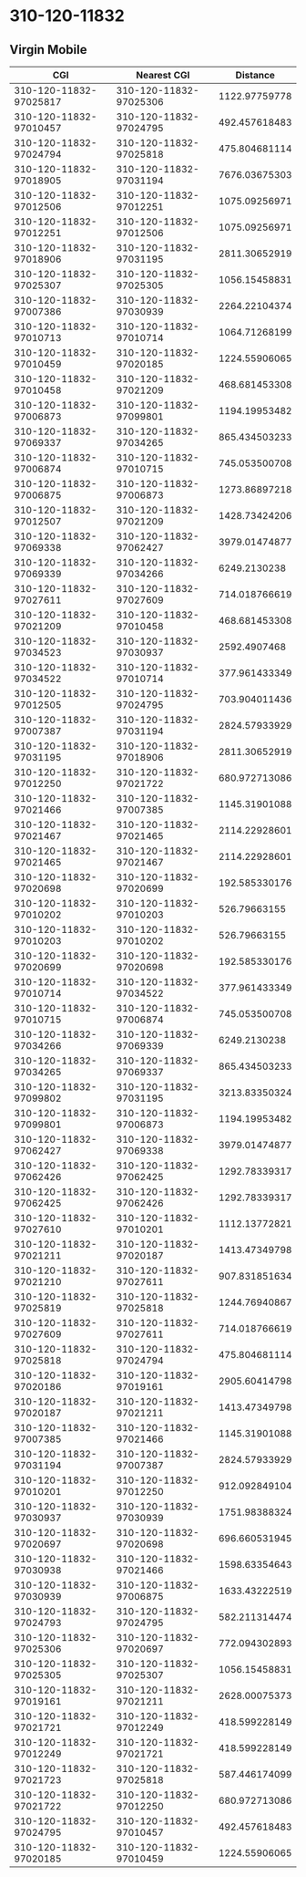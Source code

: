 # 310-120-11832
## Virgin Mobile


| CGI | Nearest CGI | Distance |
|-----|-------------|----------|
| 310-120-11832-97025817 | 310-120-11832-97025306 | 1122.97759778 |
| 310-120-11832-97010457 | 310-120-11832-97024795 | 492.457618483 |
| 310-120-11832-97024794 | 310-120-11832-97025818 | 475.804681114 |
| 310-120-11832-97018905 | 310-120-11832-97031194 | 7676.03675303 |
| 310-120-11832-97012506 | 310-120-11832-97012251 | 1075.09256971 |
| 310-120-11832-97012251 | 310-120-11832-97012506 | 1075.09256971 |
| 310-120-11832-97018906 | 310-120-11832-97031195 | 2811.30652919 |
| 310-120-11832-97025307 | 310-120-11832-97025305 | 1056.15458831 |
| 310-120-11832-97007386 | 310-120-11832-97030939 | 2264.22104374 |
| 310-120-11832-97010713 | 310-120-11832-97010714 | 1064.71268199 |
| 310-120-11832-97010459 | 310-120-11832-97020185 | 1224.55906065 |
| 310-120-11832-97010458 | 310-120-11832-97021209 | 468.681453308 |
| 310-120-11832-97006873 | 310-120-11832-97099801 | 1194.19953482 |
| 310-120-11832-97069337 | 310-120-11832-97034265 | 865.434503233 |
| 310-120-11832-97006874 | 310-120-11832-97010715 | 745.053500708 |
| 310-120-11832-97006875 | 310-120-11832-97006873 | 1273.86897218 |
| 310-120-11832-97012507 | 310-120-11832-97021209 | 1428.73424206 |
| 310-120-11832-97069338 | 310-120-11832-97062427 | 3979.01474877 |
| 310-120-11832-97069339 | 310-120-11832-97034266 | 6249.2130238 |
| 310-120-11832-97027611 | 310-120-11832-97027609 | 714.018766619 |
| 310-120-11832-97021209 | 310-120-11832-97010458 | 468.681453308 |
| 310-120-11832-97034523 | 310-120-11832-97030937 | 2592.4907468 |
| 310-120-11832-97034522 | 310-120-11832-97010714 | 377.961433349 |
| 310-120-11832-97012505 | 310-120-11832-97024795 | 703.904011436 |
| 310-120-11832-97007387 | 310-120-11832-97031194 | 2824.57933929 |
| 310-120-11832-97031195 | 310-120-11832-97018906 | 2811.30652919 |
| 310-120-11832-97012250 | 310-120-11832-97021722 | 680.972713086 |
| 310-120-11832-97021466 | 310-120-11832-97007385 | 1145.31901088 |
| 310-120-11832-97021467 | 310-120-11832-97021465 | 2114.22928601 |
| 310-120-11832-97021465 | 310-120-11832-97021467 | 2114.22928601 |
| 310-120-11832-97020698 | 310-120-11832-97020699 | 192.585330176 |
| 310-120-11832-97010202 | 310-120-11832-97010203 | 526.79663155 |
| 310-120-11832-97010203 | 310-120-11832-97010202 | 526.79663155 |
| 310-120-11832-97020699 | 310-120-11832-97020698 | 192.585330176 |
| 310-120-11832-97010714 | 310-120-11832-97034522 | 377.961433349 |
| 310-120-11832-97010715 | 310-120-11832-97006874 | 745.053500708 |
| 310-120-11832-97034266 | 310-120-11832-97069339 | 6249.2130238 |
| 310-120-11832-97034265 | 310-120-11832-97069337 | 865.434503233 |
| 310-120-11832-97099802 | 310-120-11832-97031195 | 3213.83350324 |
| 310-120-11832-97099801 | 310-120-11832-97006873 | 1194.19953482 |
| 310-120-11832-97062427 | 310-120-11832-97069338 | 3979.01474877 |
| 310-120-11832-97062426 | 310-120-11832-97062425 | 1292.78339317 |
| 310-120-11832-97062425 | 310-120-11832-97062426 | 1292.78339317 |
| 310-120-11832-97027610 | 310-120-11832-97010201 | 1112.13772821 |
| 310-120-11832-97021211 | 310-120-11832-97020187 | 1413.47349798 |
| 310-120-11832-97021210 | 310-120-11832-97027611 | 907.831851634 |
| 310-120-11832-97025819 | 310-120-11832-97025818 | 1244.76940867 |
| 310-120-11832-97027609 | 310-120-11832-97027611 | 714.018766619 |
| 310-120-11832-97025818 | 310-120-11832-97024794 | 475.804681114 |
| 310-120-11832-97020186 | 310-120-11832-97019161 | 2905.60414798 |
| 310-120-11832-97020187 | 310-120-11832-97021211 | 1413.47349798 |
| 310-120-11832-97007385 | 310-120-11832-97021466 | 1145.31901088 |
| 310-120-11832-97031194 | 310-120-11832-97007387 | 2824.57933929 |
| 310-120-11832-97010201 | 310-120-11832-97012250 | 912.092849104 |
| 310-120-11832-97030937 | 310-120-11832-97030939 | 1751.98388324 |
| 310-120-11832-97020697 | 310-120-11832-97020698 | 696.660531945 |
| 310-120-11832-97030938 | 310-120-11832-97021466 | 1598.63354643 |
| 310-120-11832-97030939 | 310-120-11832-97006875 | 1633.43222519 |
| 310-120-11832-97024793 | 310-120-11832-97024795 | 582.211314474 |
| 310-120-11832-97025306 | 310-120-11832-97020697 | 772.094302893 |
| 310-120-11832-97025305 | 310-120-11832-97025307 | 1056.15458831 |
| 310-120-11832-97019161 | 310-120-11832-97021211 | 2628.00075373 |
| 310-120-11832-97021721 | 310-120-11832-97012249 | 418.599228149 |
| 310-120-11832-97012249 | 310-120-11832-97021721 | 418.599228149 |
| 310-120-11832-97021723 | 310-120-11832-97025818 | 587.446174099 |
| 310-120-11832-97021722 | 310-120-11832-97012250 | 680.972713086 |
| 310-120-11832-97024795 | 310-120-11832-97010457 | 492.457618483 |
| 310-120-11832-97020185 | 310-120-11832-97010459 | 1224.55906065 |
